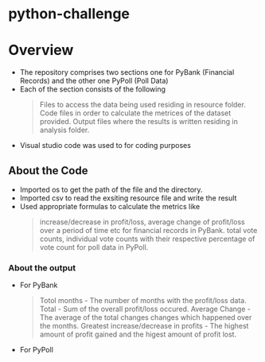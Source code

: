 # python-challenge
# Overview
* The repository comprises two sections one for PyBank (Financial Records) and the other one PyPoll (Poll Data)
* Each of the section consists of the following
    >Files to access the data being used residing in resource folder.
    >Code files in order to calculate the metrices of the dataset provided.
    >Output files where the results is written residing in analysis folder.
* Visual studio code was used to for coding purposes
## About the Code
* Imported os to get the path of the file and the directory.
* Imported csv to read the exsiting resource file and write the result
* Used appropriate formulas to calculate the metrics like
    >increase/decrease in profit/loss, average change of profit/loss over a period of time etc for financial records in PyBank.
    >total vote counts, individual vote counts with their respective percentage of vote count for poll data in PyPoll.
### About the output
* For PyBank
    >Totol months - The number of months with the profit/loss data.
    >Total - Sum of the overall profit/loss occured.
    >Average Change - The average of the total changes changes which happened over the months.
    >Greatest increase/decrease in profits - The highest amount of profit gained and the higest amount of profit lost.
* For PyPoll
    >
